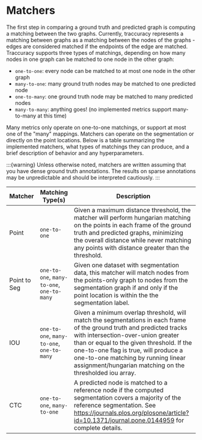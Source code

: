 # Matchers

The first step in comparing a ground truth and predicted graph is computing a matching
between the two graphs. Currently, traccuracy represents a matching between graphs
as a matching between the nodes of the graphs - edges are considered matched if the
endpoints of the edge are matched. Traccuracy supports three types of matchings, depending
on how many nodes in one graph can be matched to one node in the other graph: 

* `one-to-one`: every node can be matched to at most one node in the other graph
* `many-to-one`: many ground truth nodes may be matched to one predicted node
* `one-to-many`: one ground truth node may be matched to many predicted nodes
* `many-to-many`: anything goes! (no implemented metrics support many-to-many at this time)

Many metrics only operate on one-to-one matchings, or support at most one of the "many"
mappings. Matchers can operate on the segmentation or directly on the point locations.
Below is a table summarizing the implemented matchers, what types of matchings
they can produce, and a brief description of behavior and any hyperparameters.

:::{warning}
Unless otherwise noted, matchers are written assuming that you have dense ground truth annotations. The results on sparse annotations may be unpredictable and should be interpreted cautiously.
:::

| Matcher | Matching Type(s) | Description |
----------|------------------|-------------
| Point | `one-to-one`  |  Given a maximum distance threshold, the matcher will perform hungarian matching on the points in each frame of the ground truth and predicted graphs, minimizing the overall distance while never matching any points with distance greater than the threshold. |
| Point to Seg| `one-to-one`, `many-to-one`, `one-to-many` | Given one dataset with segmentation data, this matcher will match nodes from the points-only graph to nodes from the segmentation graph if and only if the point location is within the the segmentation label. |
| IOU | `one-to-one`, `many-to-one`, `one-to-many` | Given a minimum overlap threshold, will match the segmentations in each frame of the ground truth and predicted tracks with  intersection-over-union greater than or equal to the given threshold. If the one-to-one flag is true, will produce a one-to-one matching by running linear assignment/hungarian matching on the thresholded iou array. |
| CTC | `one-to-one`, `many-to-one` | A predicted node is matched to a reference node if the computed segmentation covers a majority of the reference segmentation. See https://journals.plos.org/plosone/article?id=10.1371/journal.pone.0144959 for complete details. |